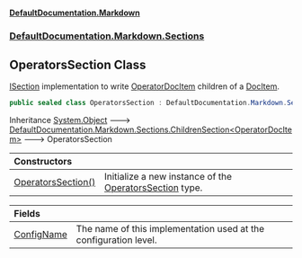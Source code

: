 #### [DefaultDocumentation.Markdown](index.md 'index')
### [DefaultDocumentation.Markdown.Sections](index.md#DefaultDocumentation.Markdown.Sections 'DefaultDocumentation.Markdown.Sections')

## OperatorsSection Class

[ISection](https://github.com/Doraku/DefaultDocumentation/blob/master/documentation/api/ISection.md 'DefaultDocumentation.Api.ISection') implementation to write [OperatorDocItem](https://github.com/Doraku/DefaultDocumentation/blob/master/documentation/api/OperatorDocItem.md 'DefaultDocumentation.Models.Members.OperatorDocItem') children of a [DocItem](https://github.com/Doraku/DefaultDocumentation/blob/master/documentation/api/DocItem.md 'DefaultDocumentation.Models.DocItem').

```csharp
public sealed class OperatorsSection : DefaultDocumentation.Markdown.Sections.ChildrenSection<DefaultDocumentation.Models.Members.OperatorDocItem>
```

Inheritance [System.Object](https://docs.microsoft.com/en-us/dotnet/api/System.Object 'System.Object') &#129106; [DefaultDocumentation.Markdown.Sections.ChildrenSection&lt;](ChildrenSection_T_.md 'DefaultDocumentation.Markdown.Sections.ChildrenSection<T>')[OperatorDocItem](https://github.com/Doraku/DefaultDocumentation/blob/master/documentation/api/OperatorDocItem.md 'DefaultDocumentation.Models.Members.OperatorDocItem')[&gt;](ChildrenSection_T_.md 'DefaultDocumentation.Markdown.Sections.ChildrenSection<T>') &#129106; OperatorsSection

| Constructors | |
| :--- | :--- |
| [OperatorsSection()](OperatorsSection.OperatorsSection().md 'DefaultDocumentation.Markdown.Sections.OperatorsSection.OperatorsSection()') | Initialize a new instance of the [OperatorsSection](OperatorsSection.md 'DefaultDocumentation.Markdown.Sections.OperatorsSection') type. |

| Fields | |
| :--- | :--- |
| [ConfigName](OperatorsSection.ConfigName.md 'DefaultDocumentation.Markdown.Sections.OperatorsSection.ConfigName') | The name of this implementation used at the configuration level. |
